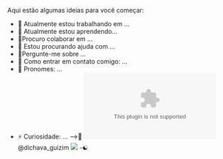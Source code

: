 

Aqui estão algumas ideias para você começar:

- 🤟 Atualmente estou trabalhando em ...
- 🤟 Atualmente estou aprendendo...
- 🤟Procuro colaborar em ...
- 🤟 Estou procurando ajuda com ...
- 🤟Pergunte-me sobre ...
- 🤟 Como entrar em contato comigo: ...
- 🤟 Pronomes: ...
- ⚡ Curiosidade: ...
-->🤯
![instagram](www.instagram.com) @dichava_guizim
![](https://media1.tenor.com/m/-cQWzpkkqT0AAAAd/grau-moto.gif)
-☯️

